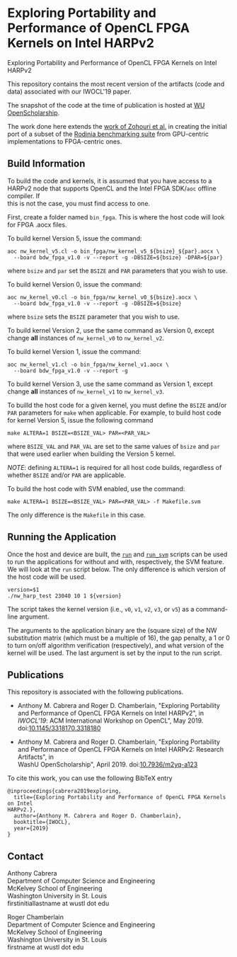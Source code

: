 
# Exploring Portability and Performance of OpenCL FPGA Kernels on Intel HARPv2 
Exploring Portability and Performance of OpenCL FPGA Kernels on Intel HARPv2 

This repository contains the most recent version of the artifacts (code and 
data) associated with our IWOCL'19 paper. 

The snapshot of the code at the time of publication is hosted at [WU 
OpenScholarship](https://doi.org/10.7936/m2yq-a123). 

The work done here extends the 
[work of Zohouri et al.](https://github.com/zohourih/rodinia_fpga/) in creating 
the initial port of a subset of the 
[Rodinia benchmarking suite](https://rodinia.cs.virginia.edu/doku.php) 
from GPU-centric implementations to FPGA-centric ones.

## Build Information 
To build the code and kernels, it is assumed that you have access to a HARPv2
node that supports OpenCL and the Intel FPGA SDK/`aoc` offline compiler. If  
this is not the case, you must find access to one.

First, create a folder named `bin_fpga`. This is where the host code will look
for FPGA .aocx files.

To build kernel Version 5, issue the command:

```
aoc nw_kernel_v5.cl -o bin_fpga/nw_kernel_v5_${bsize}_${par}.aocx \
  --board bdw_fpga_v1.0 -v --report -g -DBSIZE=${bsize} -DPAR=${par}

```

where `bsize` and `par` set the `BSIZE` and `PAR` parameters that you wish to
use. 


To build kernel Version 0, issue the command:

```  
aoc nw_kernel_v0.cl -o bin_fpga/nw_kernel_v0_${bsize}.aocx \
  --board bdw_fpga_v1.0 -v --report -g -DBSIZE=${bsize} 

```

where `bsize` sets the `BSIZE` parameter that you wish to use.

To build kernel Version 2, use the same command as Version 0, except change 
**all** instances of  `nw_kernel_v0` to `nw_kernel_v2`.


To build kernel Version 1, issue the command:

```
aoc nw_kernel_v1.cl -o bin_fpga/nw_kernel_v1.aocx \
  --board bdw_fpga_v1.0 -v --report -g 

```

To build kernel Version 3, use the same command as Version 1, except change 
**all** instances of  `nw_kernel_v1` to `nw_kernel_v3`.

To builld the host code for a given kernel, you must define the `BSIZE` and/or
`PAR` parameters for `make` when applicable. For example, to build host code
for kernel Version 5, issue the following command

```
make ALTERA=1 BSIZE=<BSIZE_VAL> PAR=<PAR_VAL>
```

where `BSIZE_VAL` and `PAR_VAL` are set to the same values of `bsize` and `par`
that were used earlier when building the Version 5 kernel.

*NOTE*: defining `ALTERA=1` is required for all host code builds, regardless of
whether `BSIZE` and/or `PAR` are applicable.

To build the host code with SVM enabled, use the command:

```
make ALTERA=1 BSIZE=<BSIZE_VAL> PAR=<PAR_VAL> -f Makefile.svm
```

The only difference is the `Makefile` in this case.


## Running the Application

Once the host and device are built, the [`run`](run) and [`run_svm`](svm) 
scripts can be used to run the applications for without and with, respectively, 
the SVM feature. We will look at the `run` script below. The only difference is
which version of the host code will be used.

```
version=$1
./nw_harp_test 23040 10 1 ${version} 
```

The script takes the kernel version (i.e., `v0`, `v1`, `v2`, `v3`, or `v5`) as a
command-line argument.

The arguments to the application binary are the (square size) of the NW
substitution matrix (which must be a multiple of 16), the gap penalty, a 1 or 0
to turn on/off algorithm verification (respectively), and what version of the
kernel will be used. The last argument is set by the input to the run script.

## Publications

This repository is associated with the following publications.

- Anthony M. Cabrera and Roger D. Chamberlain, "Exploring Portability and 
  Performance of OpenCL FPGA Kernels on Intel HARPv2", in *IWOCL'19*: ACM 
  International Workshop on OpenCL", May 2019.
doi:[10.1145/3318170.3318180](https://www.iwocl.org/iwocl-2019/conference-program/)

- Anthony M. Cabrera and Roger D. Chamberlain, "Exploring Portability and 
  Performance of OpenCL FPGA Kernels on Intel HARPv2: Research Artifacts", in  
  WashU OpenScholarship", April 2019.
  doi:[10.7936/m2yq-a123](https://www.iwocl.org/iwocl-2019/conference-program/)

To cite this work, you can use the following BibTeX entry
```
@inproceedings{cabrera2019exploring,
  title={Exploring Portability and Performance of OpenCL FPGA Kernels on Intel
HARPv2.},
  author={Anthony M. Cabrera and Roger D. Chamberlain},
  booktitle={IWOCL},
  year={2019}
}
```

## Contact

Anthony Cabrera<br />
Department of Computer Science and Engineering<br />
McKelvey School of Engineering<br />
Washington University in St. Louis<br />
firstinitiallastname at wustl dot edu<br />

Roger Chamberlain<br />
Department of Computer Science and Engineering<br />
McKelvey School of Engineering<br />
Washington University in St. Louis<br />
firstname at wustl dot edu<br />

